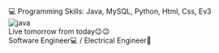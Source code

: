 💻 Programming Skills: Java, MySQL, Python, Html, Css, Ev3
<br>
![java](https://user-images.githubusercontent.com/84511001/129668970-18927316-8d29-4187-95d3-0d7068d5b45f.png)
<br>
Live tomorrow from today😉😉 
<br>
Software Engineer💻 / Electrical Engineer🤖
